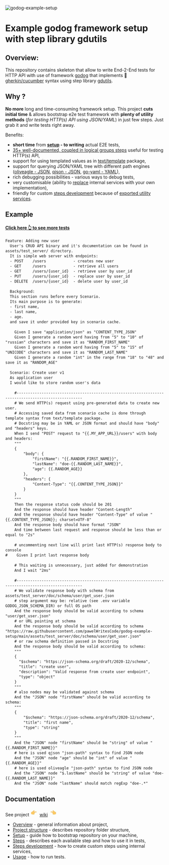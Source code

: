 ![godog-example-setup](https://github.com/pawelWritesCode/godog-example-setup/actions/workflows/go.yml/badge.svg)

# Example godog framework setup with step library gdutils

## Overview:

This repository contains skeleton that allow to write End-2-End tests for HTTP API with use of framework [godog](https://github.com/cucumber/godog)
that implements 🥒[gherkin/cucumber](https://cucumber.io/docs/gherkin/) syntax using step library [gdutils](https://github.com/pawelWritesCode/gdutils).

## Why ?
**No more** long and time-consuming framework setup. This project **cuts initial time** & allows bootstrap e2e test framework with **plenty of
utility methods** (_for testing HTTP(s) API using JSON/YAML_) in just few steps. Just grab it and write tests right away.

Benefits:
* **short time** from **[setup](https://github.com/pawelWritesCode/godog-example-setup/wiki/Set-up#clone-repository) - to writing** actual E2E tests,
* [35+ well-documented, coupled in logical groups steps](https://github.com/pawelWritesCode/godog-example-setup/wiki/Steps) useful for testing HTTP(s) API,
* support for using templated values as in [text/template](https://pkg.go.dev/text/template) package,
* support for querying JSON/YAML tree with different path engines ([oliveagle - JSON](https://github.com/oliveagle/jsonpath), [qjson - JSON](https://github.com/pawelWritesCode/qjson), [go-yaml - YAML](https://github.com/goccy/go-yaml)),
* rich debugging possibilities - various ways to debug tests,
* very customisable (ability to [replace](https://github.com/pawelWritesCode/godog-example-setup/blob/main/main_test.go#L58) internal services with your own implementation),
* friendly for custom [steps development](https://github.com/pawelWritesCode/godog-example-setup/wiki/Steps-development) because of [exported utility services](https://github.com/pawelWritesCode/gdutils/blob/master/state.go#L18).

## Example

#### [Click here 👆 to see more tests](https://github.com/pawelWritesCode/godog-example-setup/blob/main/features/)

```cucumber
Feature: Adding new user
  User's CRUD API binary and it's documentation can be found in assets/test_server/ directory.
  It is simple web server with endpoints:
  - POST    /users            - creates new user
  - GET     /users            - retrieve all users
  - GET     /users/{user_id}  - retrieve user by user_id
  - PUT     /users/{user_id}  - replace user by user_id
  - DELETE  /users/{user_id}  - delete user by user_id

  Background:
  This section runs before every Scenario.
  Its main purpose is to generate:
  - first name,
  - last name,
  - age.
  and save it under provided key in scenario cache.

    Given I save "application/json" as "CONTENT_TYPE_JSON"
    Given I generate a random word having from "5" to "10" of "russian" characters and save it as "RANDOM_FIRST_NAME"
    Given I generate a random word having from "5" to "15" of "UNICODE" characters and save it as "RANDOM_LAST_NAME"
    Given I generate a random "int" in the range from "18" to "48" and save it as "RANDOM_AGE"

  Scenario: Create user v1
  As application user
  I would like to store random user's data

    #---------------------------------------------------------------------------------------------------
    # We send HTTP(s) request using pre-generated data to create new user.
    # Accessing saved data from scenario cache is done through template syntax from text/template package.
    # Docstring may be in YAML or JSON format and should have "body" and "headers" keys.
    When I send "POST" request to "{{.MY_APP_URL}}/users" with body and headers:
    """
    {
        "body": {
            "firstName": "{{.RANDOM_FIRST_NAME}}",
            "lastName": "doe-{{.RANDOM_LAST_NAME}}",
            "age": {{.RANDOM_AGE}}
        },
        "headers": {
            "Content-Type": "{{.CONTENT_TYPE_JSON}}"
        }
    }
    """
    Then the response status code should be 201
    And the response should have header "Content-Length"
    And the response should have header "Content-Type" of value "{{.CONTENT_TYPE_JSON}}; charset=UTF-8"
    And the response body should have format "JSON"
    And time between last request and response should be less than or equal to "2s"

    # uncommenting next line will print last HTTP(s) response body to console
#    Given I print last response body

    # This waiting is unnecessary, just added for demonstration
    And I wait "2ms"

    #---------------------------------------------------------------------------------------------------
    # We validate response body with schema from assets/test_server/doc/schema/user/get_user.json
    # step argument may be: relative (see .env variable GODOG_JSON_SCHEMA_DIR) or full OS path
    And the response body should be valid according to schema "user/get_user.json"
    # or URL pointing at schema
    And the response body should be valid according to schema "https://raw.githubusercontent.com/pawelWritesCode/godog-example-setup/main/assets/test_server/doc/schema/user/get_user.json"
    # or raw schema definition passed in Docstring
    And the response body should be valid according to schema:
    """
    {
      "$schema": "https://json-schema.org/draft/2020-12/schema",
      "title": "create user",
      "description": "Valid response from create user endpoint",
      "type": "object"
    }
    """
    # also nodes may be validated against schema
    And the "JSON" node "firstName" should be valid according to schema:
    """
    {
        "$schema": "https://json-schema.org/draft/2020-12/schema",
        "title": "first name",
        "type": "string"
    }
    """
    And the "JSON" node "firstName" should be "string" of value "{{.RANDOM_FIRST_NAME}}"
    # here is used qjson "json-path" syntax to find JSON node
    And the "JSON" node "age" should be "int" of value "{{.RANDOM_AGE}}"
    # here is used oliveagle "json-path" syntax to find JSON node
    And the "JSON" node "$.lastName" should be "string" of value "doe-{{.RANDOM_LAST_NAME}}"
    And the "JSON" node "lastName" should match regExp "doe-.*"
```

## Documentation

See project ![hand pointing right](assets/gifs/hand-pointing-right.gif)  [wiki](https://github.com/pawelWritesCode/godog-example-setup/wiki)  ![hand pointing left](assets/gifs/hand-pointing-left.gif)

* [Overview](https://github.com/pawelWritesCode/godog-example-setup/wiki/Overview) - general information about project,
* [Project structure](https://github.com/pawelWritesCode/godog-example-setup/wiki/Project-structure) - describes repository folder structure,
* [Setup](https://github.com/pawelWritesCode/godog-example-setup/wiki/Set-up) - guide how to bootstrap repository on your machine,
* [Steps](https://github.com/pawelWritesCode/godog-example-setup/wiki/Steps) - describes each available step and how to use it in tests,
* [Steps development](https://github.com/pawelWritesCode/godog-example-setup/wiki/Steps-development) - how to create custom steps using internal services,
* [Usage](https://github.com/pawelWritesCode/godog-example-setup/wiki/Usage) - how to run tests.